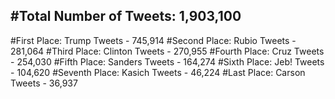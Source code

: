 #Total Number of Tweets: 1,903,100 
---
#First Place: Trump Tweets - 745,914
#Second Place: Rubio Tweets - 281,064
#Third Place: Clinton Tweets - 270,955
#Fourth Place: Cruz Tweets - 254,030
#Fifth Place: Sanders Tweets - 164,274
#Sixth Place: Jeb! Tweets - 104,620
#Seventh Place: Kasich Tweets - 46,224
#Last Place: Carson Tweets - 36,937
